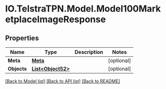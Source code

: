 # IO.TelstraTPN.Model.Model100MarketplaceImageResponse
## Properties

Name | Type | Description | Notes
------------ | ------------- | ------------- | -------------
**Meta** | [**Meta**](Meta.md) |  | [optional] 
**Objects** | [**List&lt;Object52&gt;**](Object52.md) |  | [optional] 

[[Back to Model list]](../README.md#documentation-for-models) [[Back to API list]](../README.md#documentation-for-api-endpoints) [[Back to README]](../README.md)

